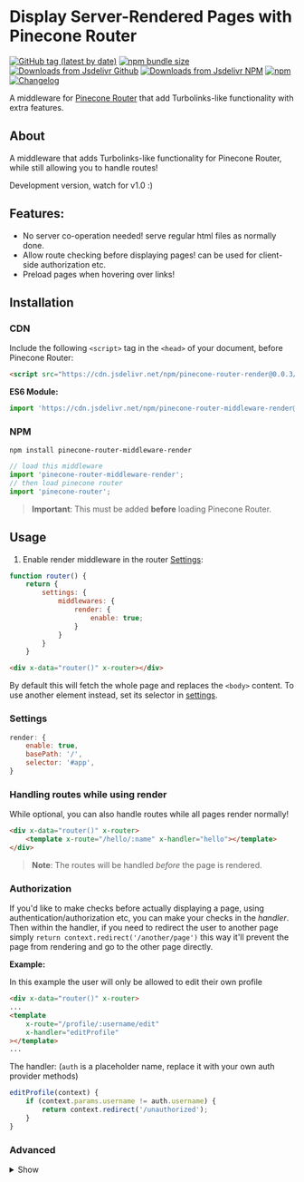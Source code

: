 # Display Server-Rendered Pages with Pinecone Router

[![GitHub tag (latest by date)](https://img.shields.io/github/v/tag/pinecone-router/middleware-render?color=%2337C8AB&label=version&sort=semver)](https://github.com/pinecone-router/middleware-render/tree/0.0.3)
[![npm bundle size](https://img.shields.io/bundlephobia/minzip/pinecone-router-middleware-render?color=37C8AB)](https://bundlephobia.com/result?p=pinecone-router-middleware-render@0.0.3)
[![Downloads from Jsdelivr Github](https://img.shields.io/jsdelivr/gh/hm/pinecone-router/middleware-render?color=%2337C8AB&logo=github&logoColor=%2337C8AB)](https://www.jsdelivr.com/package/gh/pinecone-router/middleware-render)
[![Downloads from Jsdelivr NPM](https://img.shields.io/jsdelivr/npm/hm/pinecone-router-middleware-render?color=%2337C8AB&&logo=npm)](https://www.jsdelivr.com/package/npm/pinecone-router-middleware-render)
[![npm](https://img.shields.io/npm/dm/pinecone-router-middleware-render?color=37C8AB&label=npm&logo=npm&logoColor=37C8AB)](https://npmjs.com/package/pinecone-router-middleware-render)
[![Changelog](https://img.shields.io/badge/change-log-%2337C8AB)](/CHANGELOG.md)

A middleware for [Pinecone Router](https://github.com/pinecone-router/router) that add Turbolinks-like functionality with extra features.

## About

A middleware that adds Turbolinks-like functionality for Pinecone Router, while still allowing you to handle routes!

Development version, watch for v1.0 :)

## Features:

- No server co-operation needed! serve regular html files as normally done.
- Allow route checking before displaying pages! can be used for client-side authorization etc.
- Preload pages when hovering over links!

## Installation

### CDN

Include the following `<script>` tag in the `<head>` of your document, before Pinecone Router:

```html
<script src="https://cdn.jsdelivr.net/npm/pinecone-router-render@0.0.3/dist/index.umd.js"></script>
```

**ES6 Module:**

```javascript
import 'https://cdn.jsdelivr.net/npm/pinecone-router-middleware-render@0.0.3/dist/index.umd.js';
```

### NPM

```
npm install pinecone-router-middleware-render
```

```javascript
// load this middleware
import 'pinecone-router-middleware-render';
// then load pinecone router
import 'pinecone-router';
```

> **Important**: This must be added **before** loading Pinecone Router.

## Usage

1. Enable render middleware in the router [Settings](https://pinecone-router/router/#settings):

```js
function router() {
	return {
		settings: {
			middlewares: {
				render: {
					enable: true;
				}
			}
		}
	}
```

```html
<div x-data="router()" x-router></div>
```

By default this will fetch the whole page and replaces the `<body>` content.
To use another element instead, set its selector in [settings](#settings).

### Settings

```js
render: {
	enable: true,
	basePath: '/',
	selector: '#app',
}
```

### Handling routes while using render

While optional, you can also handle routes while all pages render normally!

```html
<div x-data="router()" x-router>
	<template x-route="/hello/:name" x-handler="hello"></template>
</div>
```

> **Note**: The routes will be handled _before_ the page is rendered.

### Authorization

If you'd like to make checks before actually displaying a page, using authentication/authorization etc, you can make your checks in the _handler_. Then within the handler, if you need to redirect the user to another page simply `return context.redirect('/another/page')` this way it'll prevent the page from rendering and go to the other page directly.

**Example:**

In this example the user will only be allowed to edit their own profile

```html
<div x-data="router()" x-router>
...
<template
	x-route="/profile/:username/edit"
	x-handler="editProfile"
></template>
...
```

The handler: (`auth` is a placeholder name, replace it with your own auth provider methods)

```js
editProfile(context) {
	if (context.params.username != auth.username) {
		return context.redirect('/unauthorized');
	}
}
```

### Advanced

<details>
<summary>
	Show
</summary>

### Notfound and specifying routes

By default, 404 pages are left to the server to handle. However, if you'd like to specify the routes allowed, you can do it like this:

```html
<div x-data="router()" x-router>
	<template x-route="/"></template>
	<template x-route="/hello/:name"></template>
	<template x-route="notfound" x-handler="notfound"></template>
</div>
```

As you see, the handler is optional on routes as the page will be rendered
regardless, but you can add it if you need it.


## Supported versions

| Version | Pinecone Router Versions |
| ------- | ------------------------ |
| 0.0.3   | 0.3.0                    |

## Contributing:

Please refer to [CONTRIBUTING.md](/CONTRIBUTING.md)

## Versioning

This projects follow the [Semantic Versioning](https://semver.org/) guidelines.

## License

Copyright (c) 2021 Rafik El Hadi Houari

Licensed under the MIT license, see [LICENSE.md](LICENSE.md) for details.
